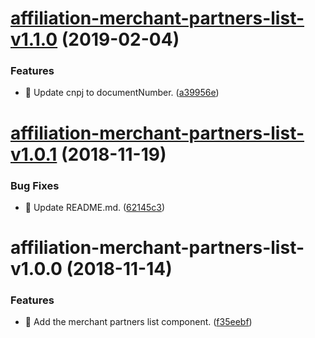 # [affiliation-merchant-partners-list-v1.1.0](https://github.com/stone-payments/affiliation-web-components/compare/affiliation-merchant-partners-list-v1.0.1...affiliation-merchant-partners-list-v1.1.0) (2019-02-04)


### Features

* :rocket: Update cnpj to documentNumber. ([a39956e](https://github.com/stone-payments/affiliation-web-components/commit/a39956e))

# [affiliation-merchant-partners-list-v1.0.1](https://github.com/stone-payments/affiliation-web-components/compare/affiliation-merchant-partners-list-v1.0.0...affiliation-merchant-partners-list-v1.0.1) (2018-11-19)


### Bug Fixes

* :memo: Update README.md. ([62145c3](https://github.com/stone-payments/affiliation-web-components/commit/62145c3))

# affiliation-merchant-partners-list-v1.0.0 (2018-11-14)


### Features

* :construction: Add the merchant partners list component. ([f35eebf](https://github.com/stone-payments/affiliation-web-components/commit/f35eebf))
